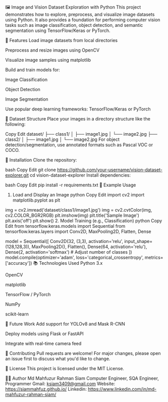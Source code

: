 🖼️ Image and Vision Dataset Exploration with Python
This project demonstrates how to explore, preprocess, and visualize image datasets using Python. It also provides a foundation for performing computer vision tasks such as image classification, object detection, and semantic segmentation using TensorFlow/Keras or PyTorch.

📌 Features
Load image datasets from local directories

Preprocess and resize images using OpenCV

Visualize image samples using matplotlib

Build and train models for:

Image Classification

Object Detection

Image Segmentation

Use popular deep learning frameworks: TensorFlow/Keras or PyTorch

📁 Dataset Structure
Place your images in a directory structure like the following:

Copy
Edit
dataset/
├── class1/
│   ├── image1.jpg
│   └── image2.jpg
├── class2/
│   ├── image1.jpg
│   └── image2.jpg
For object detection/segmentation, use annotated formats such as Pascal VOC or COCO.

🔧 Installation
Clone the repository:

bash
Copy
Edit
git clone https://github.com/your-username/vision-dataset-explorer.git
cd vision-dataset-explorer
Install dependencies:

bash
Copy
Edit
pip install -r requirements.txt
🧪 Example Usage
1. Load and Display an Image
python
Copy
Edit
import cv2
import matplotlib.pyplot as plt

img = cv2.imread('dataset/class1/image1.jpg')
img = cv2.cvtColor(img, cv2.COLOR_BGR2RGB)
plt.imshow(img)
plt.title('Sample Image')
plt.axis('off')
plt.show()
2. Model Training (e.g., Classification)
python
Copy
Edit
from tensorflow.keras.models import Sequential
from tensorflow.keras.layers import Conv2D, MaxPooling2D, Flatten, Dense

model = Sequential([
    Conv2D(32, (3,3), activation='relu', input_shape=(128,128,3)),
    MaxPooling2D(),
    Flatten(),
    Dense(64, activation='relu'),
    Dense(2, activation='softmax')  # Adjust number of classes
])
model.compile(optimizer='adam', loss='categorical_crossentropy', metrics=['accuracy'])
📚 Technologies Used
Python 3.x

OpenCV

matplotlib

TensorFlow / PyTorch

NumPy

scikit-learn

🚀 Future Work
Add support for YOLOv8 and Mask R-CNN

Deploy models using Flask or FastAPI

Integrate with real-time camera feed

🤝 Contributing
Pull requests are welcome! For major changes, please open an issue first to discuss what you'd like to change.

📄 License
This project is licensed under the MIT License.

👨‍💻 Author
Md Mahfuzur Rahman Siam
Computer Engineer, SQA Engineer, Programmer
Gmail: ksiam3409@gmail.com
Website: https://siammahfuz.github.io/ 
Linkedin: https://www.linkedin.com/in/md-mahfuzur-rahman-siam/ 
